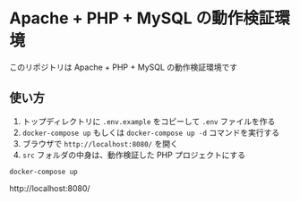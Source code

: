 # Apache + PHP + MySQL の動作検証環境

このリポジトリは Apache + PHP + MySQL の動作検証環境です

## 使い方

1. トップディレクトリに `.env.example` をコピーして `.env` ファイルを作る
2. `docker-compose up` もしくは `docker-compose up -d` コマンドを実行する
3. ブラウザで `http://localhost:8080/` を開く
4. `src` フォルダの中身は、動作検証した PHP プロジェクトにする

``` console
docker-compose up
```

http://localhost:8080/
